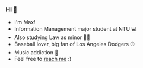 ### Hi 👋
- I'm Max!
- Information Management major student at NTU 💻
- Also studying Law as minor 🧑‍⚖️
- Baseball lover, big fan of Los Angeles Dodgers ⚾️
- Music addiction 🎵
- Feel free to [reach me](mailto:b09705045@ntu.im) :) 

<!--
**maxyhwu/maxyhwu** is a ✨ _special_ ✨ repository because its `README.md` (this file) appears on your GitHub profile.

Here are some ideas to get you started:

- 🔭 I’m currently working on ...
- 🌱 I’m currently learning ...
- 👯 I’m looking to collaborate on ...
- 🤔 I’m looking for help with ...
- 💬 Ask me about ...
- 📫 How to reach me: ...
- 😄 Pronouns: ...
- ⚡ Fun fact: ...
-->
